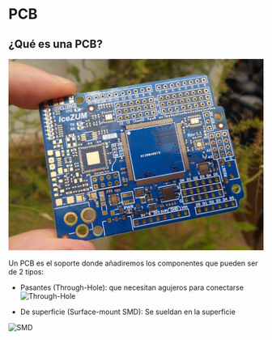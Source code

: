 # PCB

## ¿Qué es una PCB?

![Alhambra PCB](./images/AlhambraPCB.jpg)

Un PCB es el soporte donde añadiremos los componentes que pueden ser de 2 tipos:
* Pasantes (Through-Hole): que necesitan agujeros para conectarse
![Through-Hole](https://upload.wikimedia.org/wikipedia/commons/thumb/8/80/Three_IC_circuit_chips.JPG/738px-Three_IC_circuit_chips.JPG)

* De superficie (Surface-mount SMD): Se sueldan en la superficie

![SMD](https://upload.wikimedia.org/wikipedia/commons/6/62/330_ohm_SMD_0603_resistor.jpg)
